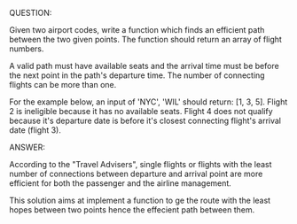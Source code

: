 QUESTION:

Given two airport codes, write a function which finds an efficient path between the two given points. The function should return an array of flight numbers.

A valid path must have available seats and the arrival time must be before the next point in the path's departure time. The number of connecting flights can be more than one.

For the example below, an input of 'NYC', 'WIL' should return: [1, 3, 5]. Flight 2 is ineligible because it has no available seats. Flight 4 does not qualify because it's departure date is before it's closest connecting flight's arrival date (flight 3).



ANSWER:

According to the "Travel Advisers", single flights or flights with the least number of connections between departure and arrival point are more efficient for both the passenger and the airline management.

This solution aims at implement a function to ge the route with the least hopes between two points hence the effecient path between them.
